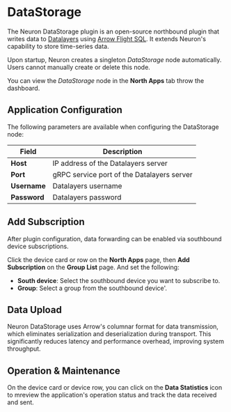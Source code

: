 # DataStorage

The Neuron DataStorage plugin is an open-source northbound plugin that writes data to [Datalayers](https://docs.datalayers.cn/datalayers/latest/) using [Arrow Flight SQL](https://arrow.apache.org/docs/format/FlightSql.html#arrow-flight-sql). It extends Neuron's capability to store time-series data.

Upon startup, Neuron creates a singleton *DataStorage* node automatically. Users cannot manually create or delete this node.

You can view the *DataStorage* node in the **North Apps** tab throw the dashboard.

## Application Configuration

The following parameters are available when configuring the DataStorage node:

| Field                       | Description                                                |
| ------------------------------- | ------------------------------------------------------------ |
| **Host**                | IP address of the Datalayers server |
| **Port**                | gRPC service port of the Datalayers server  |
| **Username**            | Datalayers username         |
| **Password**            | Datalayers password           |

## Add Subscription

After plugin configuration, data forwarding can be enabled via southbound device subscriptions.

Click the device card or row on the **North Apps** page, then **Add Subscription** on the **Group List** page. And set the following:

- **South device**: Select the southbound device you want to subscribe to.
- **Group**: Select a group from the southbound device'.

## Data Upload

Neuron DataStorage uses Arrow's columnar format for data transmission, which eliminates serialization and deserialization during transport. This significantly reduces latency and performance overhead, improving system throughput.

## Operation & Maintenance

On the device card or device row, you can click on the **Data Statistics** icon to mreview the application's operation status and track the data received and sent.